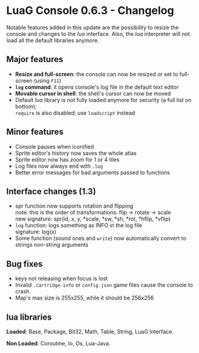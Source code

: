 # LuaG Console 0.6.3 - Changelog

Notable features added in this update are the possibility to resize the console and changes to the *lua* interface. Also, the *lua* interpreter will not load all the default libraries anymore.

## Major features
- **Resize and full-screen**: the console can now be resized or set to full-screen (using `F11`)
- **`log` command**: it opens console's log file in the default text editor
- **Movable cursor in shell**: the shell's cursor can now be moved
- Default *lua* library is not fully loaded anymore for security (a full list on bottom);  
  `require` is also disabled; use `loadscript` instead

## Minor features
- Console pauses when iconified
- Sprite editor's history now saves the whole atlas
- Sprite editor now has zoom for 1 or 4 tiles
- Log files now always end with `.log`
- Better error messages for bad arguments passed to functions

## Interface changes (1.3)
- spr function now supports rotation and flipping  
  note: this is the order of transformations: flip -> rotate -> scale  
  new signature: spr(id, x, y, *scale, *sw, *sh, *rot, *hflip, *vflip)
- `log` function: logs something as INFO in the log file  
  signature: log(x)
- Some function (sound ones and `write`) now automatically convert to strings non-string arguments

## Bug fixes
- keys not releasing when focus is lost
- Invalid `.cartridge-info` or `config.json` game files cause the console to crash
- Map's max size is 255x255, while it should be 256x256

## lua libraries
**Loaded**:
Base,
Package,
Bit32,
Math,
Table,
String,
LuaG Interface.

**Non Loaded**:
Coroutine,
Io,
Os,
Lua-Java.
